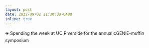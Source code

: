 ```yaml
---
layout: post
date: 2022-09-02 11:30:00-0400
inline: true
---
```


✈️  Spending the week at UC Riverside for the annual cGENIE-muffin symposium
